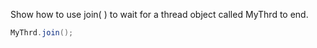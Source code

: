 Show how to use join( ) to wait for a thread object called MyThrd to end.
```java
MyThrd.join();
```

